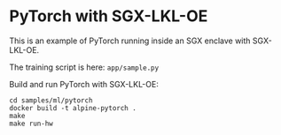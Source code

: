 PyTorch with SGX-LKL-OE
==========================

This is an example of PyTorch running inside an SGX enclave with SGX-LKL-OE.

The training script is here: `app/sample.py`

Build and run PyTorch with SGX-LKL-OE:
```
cd samples/ml/pytorch
docker build -t alpine-pytorch .
make
make run-hw
```
